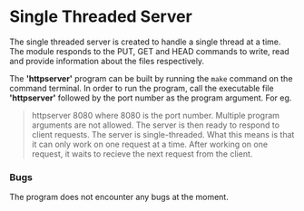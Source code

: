 # Single Threaded Server

The single threaded server is created to handle a single thread at a time. The module responds to the PUT, GET and HEAD commands to write, read and provide information about the files respectively.

The **'httpserver'** program can be built by running the `make` command on the command terminal.
In order to run the program, call the executable file **'httpserver'** followed by the port number as the program argument. For eg.
> httpserver 8080
where 8080 is the port number. Multiple program arguments are not allowed. The server is then ready to respond to client requests.
The server is single-threaded. What this means is that it can only work on one request at a time. After working on one request, it waits to recieve the next request from the client.

### Bugs
The program does not encounter any bugs at the moment.
